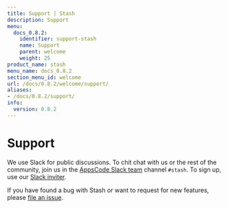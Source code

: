 ```yaml
---
title: Support | Stash
description: Support
menu:
  docs_0.8.2:
    identifier: support-stash
    name: Support
    parent: welcome
    weight: 25
product_name: stash
menu_name: docs_0.8.2
section_menu_id: welcome
url: /docs/0.8.2/welcome/support/
aliases:
- /docs/0.8.2/support/
info:
  version: 0.8.2
---
```


# Support

We use Slack for public discussions. To chit chat with us or the rest of the community, join us in the [AppsCode Slack team](https://appscode.slack.com/messages/C8NCX6N23/details/) channel `#stash`. To sign up, use our [Slack inviter](https://slack.appscode.com/).

If you have found a bug with Stash or want to request for new features, please [file an issue](https://github.com/appscode/stash/issues/new).
